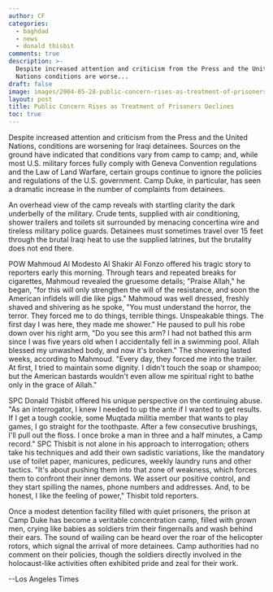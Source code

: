 ```yaml
---
author: CF
categories:
  - baghdad
  - news
  - donald thisbit
comments: true
description: >-
  Despite increased attention and criticism from the Press and the United
  Nations conditions are worse...
draft: false
image: images/2004-05-28-public-concern-rises-as-treatment-of-prisoners-declines.jpeg
layout: post
title: Public Concern Rises as Treatment of Prisoners Declines
toc: true
---
```

    
Despite increased attention and criticism from the Press and the United Nations, conditions are worsening for Iraqi detainees. Sources on the ground have indicated that conditions vary from camp to camp; and, while most U.S. military forces fully comply with Geneva Convention regulations and the Law of Land Warfare, certain groups continue to ignore the policies and regulations of the U.S. government. Camp Duke, in particular, has seen a dramatic increase in the number of complaints from detainees.    
    
An overhead view of the camp reveals with startling clarity the dark underbelly of the military. Crude tents, supplied with air conditioning, shower trailers and toilets sit surrounded by menacing concertina wire and tireless military police guards. Detainees must sometimes travel over 15 feet through the brutal Iraqi heat to use the supplied latrines, but the brutality does not end there.    
    
POW Mahmoud Al Modesto Al Shakir Al Fonzo offered his tragic story to reporters early this morning. Through tears and repeated breaks for cigarettes, Mahmoud revealed the gruesome details; "Praise Allah," he began, "for this will only strengthen the will of the resistance, and soon the American infidels will die like pigs." Mahmoud was well dressed, freshly shaved and shivering as he spoke, "You must understand the horror, the terror. They forced me to do things, terrible things. Unspeakable things. The first day I was here, they made me shower." He paused to pull his robe down over his right arm, "Do you see this arm? I had not bathed this arm since I was five years old when I accidentally fell in a swimming pool. Allah blessed my unwashed body, and now it's broken." The showering lasted weeks, according to Mahmoud. "Every day, they forced me into the trailer. At first, I tried to maintain some dignity. I didn't touch the soap or shampoo; but the American bastards wouldn't even allow me spiritual right to bathe only in the grace of Allah."    
    
SPC Donald Thisbit offered his unique perspective on the continuing abuse. "As an interrogator, I knew I needed to up the ante if I wanted to get results. If I get a tough cookie, some Muqtada militia member that wants to play games, I go straight for the toothpaste. After a few consecutive brushings, I'll pull out the floss. I once broke a man in three and a half minutes, a Camp record." SPC Thisbit is not alone in his approach to interrogation; others take his techniques and add their own sadistic variations, like the mandatory use of toilet paper, manicures, pedicures, weekly laundry runs and other tactics. "It's about pushing them into that zone of weakness, which forces them to confront their inner demons. We assert our positive control, and they start spilling the names, phone numbers and addresses. And, to be honest, I like the feeling of power," Thisbit told reporters.    
    
Once a modest detention facility filled with quiet prisoners, the prison at Camp Duke has become a veritable concentration camp, filled with grown men, crying like babies as soldiers trim their fingernails and wash behind their ears. The sound of wailing can be heard over the roar of the helicopter rotors, which signal the arrival of more detainees. Camp authorities had no comment on their policies, though the soldiers directly involved in the holocaust-like activities often exhibited pride and zeal for their work.    
    
--Los Angeles Times    
